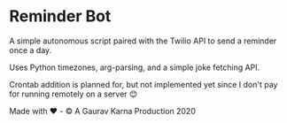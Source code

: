 # Reminder Bot  
  
A simple autonomous script paired with the Twilio API to send a reminder once a day.  
  
Uses Python timezones, arg-parsing, and a simple joke fetching API.  
  
Crontab addition is planned for, but not implemented yet since I don't pay for running remotely on a server :blush:  
  
Made with :heart: - &copy; A Gaurav Karna Production 2020